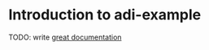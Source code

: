 # Introduction to adi-example

TODO: write [great documentation](http://jacobian.org/writing/great-documentation/what-to-write/)
